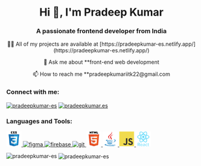 <h1 align="center">Hi 👋, I'm Pradeep Kumar</h1>
<h3 align="center">A passionate frontend developer from India</h3>
<div align="center">
  <P>👨‍💻 All of my projects are available at [https://pradeepkumar-es.netlify.app/](https://pradeepkumar-es.netlify.app/)</P>
  <P>💬 Ask me about **front-end web development</P>
  <P>📫 How to reach me **pradeepkumariitk22@gmail.com</P>
</div>
<h3 align="left">Connect with me:</h3>
<p align="left">
<a href="https://linkedin.com/in/pradeepkumar-es" target="blank"><img align="center" src="https://raw.githubusercontent.com/rahuldkjain/github-profile-readme-generator/master/src/images/icons/Social/linked-in-alt.svg" alt="pradeepkumar-es" height="30" width="40" /></a>
<a href="https://instagram.com/pradeepkumar.es" target="blank"><img align="center" src="https://raw.githubusercontent.com/rahuldkjain/github-profile-readme-generator/master/src/images/icons/Social/instagram.svg" alt="pradeepkumar.es" height="30" width="40" /></a>
</p>

<h3 align="left">Languages and Tools:</h3>
<p align="left"> <a href="https://www.w3schools.com/css/" target="_blank" rel="noreferrer"> <img src="https://raw.githubusercontent.com/devicons/devicon/master/icons/css3/css3-original-wordmark.svg" alt="css3" width="40" height="40"/> </a> <a href="https://www.figma.com/" target="_blank" rel="noreferrer"> <img src="https://www.vectorlogo.zone/logos/figma/figma-icon.svg" alt="figma" width="40" height="40"/> </a> <a href="https://firebase.google.com/" target="_blank" rel="noreferrer"> <img src="https://www.vectorlogo.zone/logos/firebase/firebase-icon.svg" alt="firebase" width="40" height="40"/> </a> <a href="https://git-scm.com/" target="_blank" rel="noreferrer"> <img src="https://www.vectorlogo.zone/logos/git-scm/git-scm-icon.svg" alt="git" width="40" height="40"/> </a> <a href="https://www.w3.org/html/" target="_blank" rel="noreferrer"> <img src="https://raw.githubusercontent.com/devicons/devicon/master/icons/html5/html5-original-wordmark.svg" alt="html5" width="40" height="40"/> </a> <a href="https://www.java.com" target="_blank" rel="noreferrer"> <img src="https://raw.githubusercontent.com/devicons/devicon/master/icons/java/java-original.svg" alt="java" width="40" height="40"/> </a> <a href="https://developer.mozilla.org/en-US/docs/Web/JavaScript" target="_blank" rel="noreferrer"> <img src="https://raw.githubusercontent.com/devicons/devicon/master/icons/javascript/javascript-original.svg" alt="javascript" width="40" height="40"/> </a> <a href="https://reactjs.org/" target="_blank" rel="noreferrer"> <img src="https://raw.githubusercontent.com/devicons/devicon/master/icons/react/react-original-wordmark.svg" alt="react" width="40" height="40"/> </a> </p>

<p><img align="left" src="https://github-readme-stats.vercel.app/api/top-langs?username=pradeepkumar-es&show_icons=true&locale=en&layout=compact" alt="pradeepkumar-es" /></p>

<p>&nbsp;<img align="center" src="https://github-readme-stats.vercel.app/api?username=pradeepkumar-es&show_icons=true&locale=en" alt="pradeepkumar-es" /></p>
